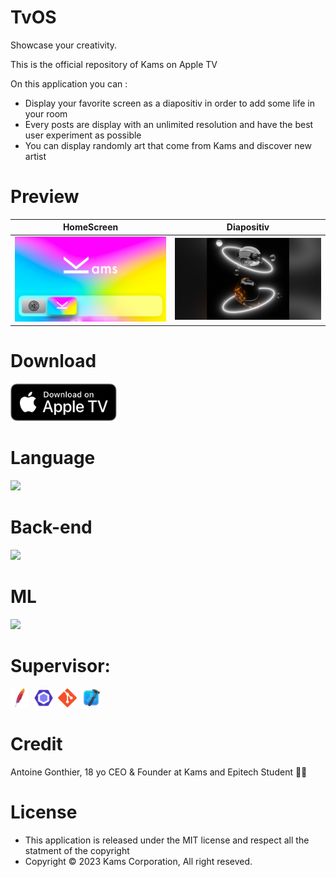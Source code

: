 # TvOS

Showcase your creativity.
  
This is the official repository of Kams on Apple TV

On this application you can :
- Display your favorite screen as a diapositiv in order to add some life in your room
- Every posts are display with an unlimited resolution and have the best user experiment as possible
- You can display randomly art that come from Kams and discover new artist

# Preview

HomeScreen               |  Diapositiv
:-------------------------:|:-------------------------:|
[<img src="https://github.com/Kams-art/Assets/blob/main/preview/tvos/home.png" alt="Home Screen" width="350"/>]()|[<img src="https://github.com/Kams-art/Assets/blob/main/preview/tvos/diapositiv.png" alt="Diapostiv" width="350"/>]()

# Download

<a href ="https://apps.apple.com/lk/app/kams/id1616390258"><img height="60" src="https://github.com/Kams-art/Assets/blob/main/logo/tvos/download.svg"></a>&nbsp;

# Language

<img src="https://skillicons.dev/icons?i=ruby,bash,swift" />

# Back-end

<img src="https://skillicons.dev/icons?i=nodejs,rails,firebase,js,sqlite" />

# ML

<img src="https://skillicons.dev/icons?i=googlecloud,python" />

# Supervisor:

<a href =""><img height="30" src="https://github.com/devicons/devicon/blob/master/icons/apache/apache-original.svg"></a>&nbsp;
<a href =""><img height="30" src="https://github.com/devicons/devicon/blob/master/icons/eslint/eslint-original.svg"></a>&nbsp;
<a href =""><img height="30" src="https://github.com/devicons/devicon/blob/master/icons/git/git-original.svg"></a>&nbsp;
<a href =""><img height="30" src="https://github.com/devicons/devicon/blob/master/icons/xcode/xcode-original.svg"></a>&nbsp;

# Credit
  
Antoine Gonthier, 18 yo CEO & Founder at Kams and Epitech Student 🧑‍💻
  
# License

- This application is released under the MIT license and respect all the statment of the copyright
- Copyright © 2023 Kams Corporation, All right reseved.
